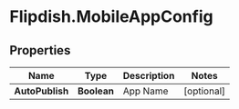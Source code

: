 # Flipdish.MobileAppConfig

## Properties
Name | Type | Description | Notes
------------ | ------------- | ------------- | -------------
**AutoPublish** | **Boolean** | App Name | [optional] 


